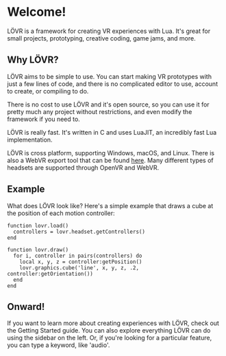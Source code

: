 <!--
category: guide
-->

Welcome!
===

LÖVR is a framework for creating VR experiences with Lua.  It's great for small projects,
prototyping, creative coding, game jams, and more.

Why LÖVR?
---

LÖVR aims to be simple to use.  You can start making VR prototypes with just a few lines of code,
and there is no complicated editor to use, account to create, or compiling to do.

There is no cost to use LÖVR and it's open source, so you can use it for pretty much any
project without restrictions, and even modify the framework if you need to.

LÖVR is really fast.  It's written in C and uses LuaJIT, an incredibly fast Lua implementation.

LÖVR is cross platform, supporting Windows, macOS, and Linux.  There is also a WebVR export tool
that can be found [here](/share).  Many different types of headsets are supported through OpenVR
and WebVR.

Example
---

What does LÖVR look like?  Here's a simple example that draws a cube at the position of each
motion controller:

```
function lovr.load()
  controllers = lovr.headset.getControllers()
end

function lovr.draw()
  for i, controller in pairs(controllers) do
    local x, y, z = controller:getPosition()
    lovr.graphics.cube('line', x, y, z, .2, controller:getOrientation())
  end
end
```

Onward!
---

If you want to learn more about creating experiences with LÖVR, check out the
<a data-key="Getting_Started">Getting Started</a> guide.  You can also explore everything LÖVR can
do using the sidebar on the left.  Or, if you're looking for a particular feature, you can type a
keyword, like 'audio'.
